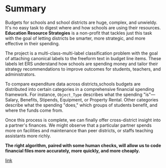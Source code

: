 # Summary

Budgets for schools and school districts are huge, complex, and unwieldy. It's no easy task to digest where and how schools are using their resources. **Education Resource Strategies** is a non-profit that tackles just this task with the goal of letting districts be smarter, more strategic, and more effective in their spending.

The project is a multi-class-multi-label classification problem with the goal of attaching canonical labels to the freeform text in budget line items. These labels let ERS understand how schools are spending money and tailor their strategy recommendations to improve outcomes for students, teachers, and administrators.

To compare expenditure data across districts,schools budgets are distributed into certain categories in a comprehensive financial spending framework. For instance, `Object_Type` describes what the spending "is"—Salary, Benefits, Stipends, Equipment, or Property Rental. Other categories describe what the spending "does," which groups of students benefit, and where the funds come from.

Once this process is complete, we can finally offer cross-district insight into a partner's finances. We might observe that a particular partner spends more on facilities and maintenance than peer districts, or staffs teaching assistants more richly.

**The right algorithm, paired with some human checks, will allow us to code financial files more accurately, more quickly, and more cheaply.**

[link](https://www.drivendata.org/competitions/46/box-plots-for-education-reboot/page/85/)
